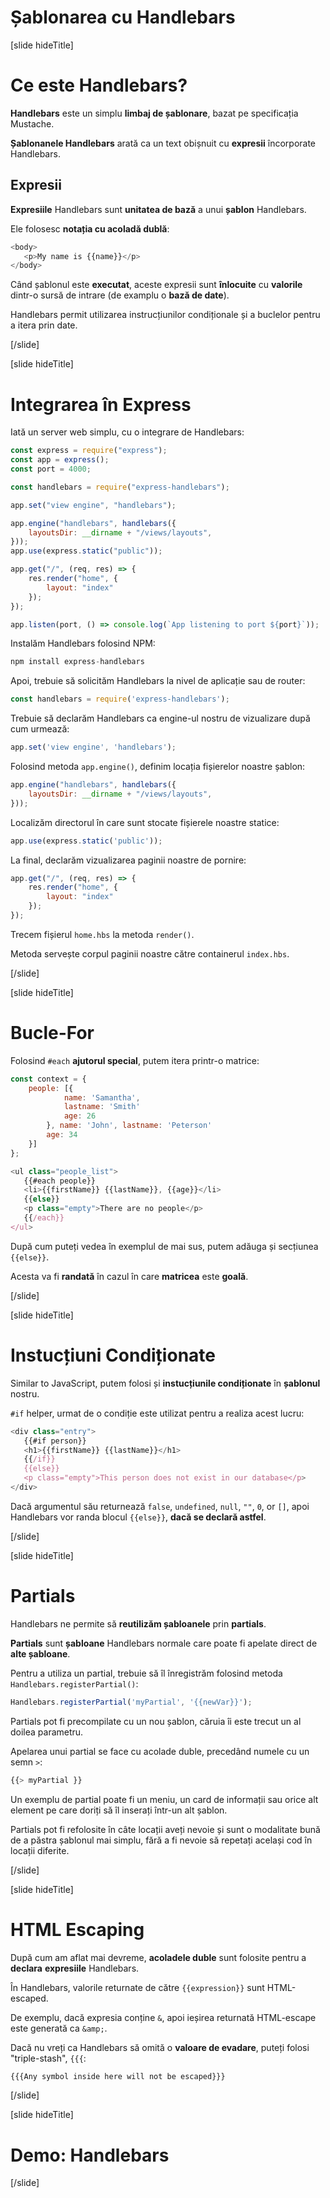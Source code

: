 # Șablonarea cu Handlebars

[slide hideTitle]
# Ce este Handlebars?

**Handlebars** este un simplu **limbaj de șablonare**, bazat pe specificația Mustache.

**Șablonanele Handlebars** arată ca un text obișnuit cu **expresii** încorporate Handlebars.

## Expresii

**Expresiile** Handlebars sunt **unitatea de bază** a unui **șablon** Handlebars.

Ele folosesc **notația cu acoladă dublă**:

```js
<body>
   <p>My name is {{name}}</p>
</body>
```

Când șablonul este **executat**, aceste expresii sunt **înlocuite** cu **valorile** dintr-o sursă de intrare (de examplu o **bază de date**).

Handlebars permit utilizarea instrucțiunilor condiționale și a buclelor pentru a itera prin date.

[/slide]

[slide hideTitle]
# Integrarea în Express

Iată un server web simplu, cu o integrare de Handlebars:

```js
const express = require("express");
const app = express();
const port = 4000;

const handlebars = require("express-handlebars");

app.set("view engine", "handlebars");

app.engine("handlebars", handlebars({
    layoutsDir: __dirname + "/views/layouts",
}));
app.use(express.static("public"));

app.get("/", (req, res) => {
    res.render("home", {
        layout: "index"
    });
});

app.listen(port, () => console.log(`App listening to port ${port}`));
```

Instalăm Handlebars folosind NPM:

```js
npm install express-handlebars
```

Apoi, trebuie să solicităm Handlebars la nivel de aplicație sau de router:

```js
const handlebars = require('express-handlebars');
```

Trebuie să declarăm Handlebars ca engine-ul nostru de vizualizare după cum urmează:

```js
app.set('view engine', 'handlebars');
```

Folosind metoda `app.engine()`, definim locația fișierelor noastre șablon:

```js
app.engine("handlebars", handlebars({
    layoutsDir: __dirname + "/views/layouts",
}));
```

Localizăm directorul în care sunt stocate fișierele noastre statice:

```js
app.use(express.static('public'));
```

La final, declarăm vizualizarea paginii noastre de pornire:

```js
app.get("/", (req, res) => {
    res.render("home", {
        layout: "index"
    });
});
```

Trecem fișierul `home.hbs` la metoda `render()`.

Metoda servește corpul paginii noastre către containerul `index.hbs`.

[/slide]

[slide hideTitle]
# Bucle-For

Folosind `#each` **ajutorul special**, putem itera printr-o matrice:

```js
const context = {
    people: [{
            name: 'Samantha',
            lastname: 'Smith'
            age: 26
        }, name: 'John', lastname: 'Peterson'
        age: 34
    }]
};
```

```js
<ul class="people_list">
   {{#each people}}
   <li>{{firstName}} {{lastName}}, {{age}}</li>
   {{else}}
   <p class="empty">There are no people</p>
   {{/each}}
</ul>
```

După cum puteți vedea în exemplul de mai sus, putem adăuga și secțiunea `{{else}}`.

Acesta va fi **randată** în cazul în care **matricea** este **goală**.

[/slide]

[slide hideTitle]
# Instucțiuni Condiționate

Similar to JavaScript, putem folosi și **instucțiunile condiționate** în **șablonul** nostru.

 `#if` helper, urmat de o condiție este utilizat pentru a realiza acest lucru:

```js
<div class="entry">
   {{#if person}}
   <h1>{{firstName}} {{lastName}}</h1>
   {{/if}}
   {{else}}
   <p class="empty">This person does not exist in our database</p>
</div>
```

Dacă argumentul său returnează `false`, `undefined`, `null`, `""`, `0`, or `[]`, apoi Handlebars vor randa blocul `{{else}}`, **dacă se declară astfel**.

[/slide]

[slide hideTitle]
# Partials

Handlebars ne permite să **reutilizăm șabloanele** prin **partials**.

**Partials** sunt **șabloane** Handlebars normale care poate fi apelate direct de **alte șabloane**.

Pentru a utiliza un partial, trebuie să îl înregistrăm folosind metoda `Handlebars.registerPartial()`:

```js
Handlebars.registerPartial('myPartial', '{{newVar}}');
```

Partials pot fi precompilate cu un nou șablon, căruia îi este trecut un al doilea parametru.

Apelarea unui partial se face cu acolade duble, precedând numele cu un semn `>`:

```js
{{> myPartial }}
```

Un exemplu de partial poate fi un meniu, un card de informații sau orice alt element pe care doriți să îl inserați într-un alt șablon.

Partials pot fi refolosite în câte locații aveți nevoie și sunt o modalitate bună de a păstra șablonul mai simplu, fără a fi nevoie să repetați același cod în locații diferite.

[/slide]

[slide hideTitle]
# HTML Escaping

După cum am aflat mai devreme, **acoladele duble** sunt folosite pentru a **declara** **expresiile** Handlebars.

În Handlebars, valorile returnate de către `{{expression}}` sunt HTML\-escaped.

De exemplu, dacă expresia conține `&`, apoi ieșirea returnată HTML-escape este generată ca `&amp;`.

Dacă nu vreți ca Handlebars să omită o **valoare de evadare**, puteți folosi "triple-stash", `{{{`:

```js
{{{Any symbol inside here will not be escaped}}}
```

[/slide]

[slide hideTitle]
# Demo: Handlebars

[/slide]